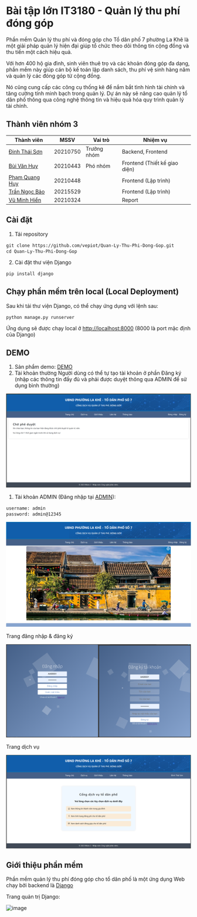 # Bài tập lớn IT3180 - Quản lý thu phí đóng góp
Phần mềm Quản lý thu phí và đóng góp cho Tổ dân phố 7 phường La Khê là một giải pháp quản lý hiện đại giúp tổ chức theo dõi thông tin cộng đồng và thu tiền một cách hiệu quả.

Với hơn 400 hộ gia đình, sinh viên thuê trọ và các khoản đóng góp đa dạng, phần mềm này giúp cán bộ kế toán lập danh sách, thu phí vệ sinh hàng năm và quản lý các đóng góp từ cộng đồng.

Nó cũng cung cấp các công cụ thống kê để nắm bắt tình hình tài chính và tăng cường tính minh bạch trong quản lý. Dự án này sẽ nâng cao quản lý tổ dân phố thông qua công nghệ thông tin và hiệu quả hóa quy trình quản lý tài chính.
## Thành viên nhóm 3
| Thành viên                                              | MSSV     | Vai trò     | Nhiệm vụ                      |
| ------------------------------------------------------- | -------- | ----------- | ----------------------------- |
| [Đinh Thái Sơn](https://github.com/vepiot/)             | 20210750 | Trưởng nhóm | Backend, Frontend             |
| [Bùi Văn Huy](https://github.com/buiihuy)               | 20210443 | Phó nhóm    | Frontend (Thiết kế giao diện) |
| [Phạm Quang Huy](https://github.com/Huygiauten)         | 20210448 |             | Frontend (Lập trình)          |
| [Trần Ngọc Bảo](https://github.com/TranNgocBao12062003) | 20215529 |             | Frontend (Lập trình)          |
| [Vũ Minh Hiển](https://github.com/Minh-Hien2904)        | 20210324 |             | Report                        |
## Cài đặt
1. Tải repository
```
git clone https://github.com/vepiot/Quan-Ly-Thu-Phi-Dong-Gop.git
cd Quan-Ly-Thu-Phi-Dong-Gop
```
2. Cài đặt thư viện Django
```
pip install django
```
## Chạy phần mềm trên local (Local Deployment)
Sau khi tải thư viện Django, có thể chạy ứng dụng với lệnh sau:
```
python manage.py runserver
```
Ứng dụng sẽ được chạy local ở [http://localhost:8000](http://localhost:8000) (8000 là port mặc định của Django)
## DEMO
1. Sản phẩm demo: [DEMO](https://projectnmcnpm--sondt210750.repl.co/)
2. Tài khoản thường
Người dùng có thể tự tạo tài khoản ở phần Đăng ký (nhập các thông tin đầy đủ và phải được duyệt thông qua ADMIN để sử dụng bình thường)

![](images/wait.png)

1. Tài khoản ADMIN (Đăng nhặp tại [ADMIN](https://projectnmcnpm.sondt210750.repl.co/admin)):
```
username: admin
password: admin@12345
```

![](images/image.png)

Trang đăng nhập & đăng ký

![](images/image-1.png)

Trang dịch vụ

![](images/image-3.png)

## Giới thiệu phần mềm
Phần mềm quản lý thu phí đóng góp cho tổ dân phố là một ứng dụng Web chạy bởi backend là [Django](https://www.djangoproject.com/start/overview/)

Trang quản trị Django: 

![image](https://github.com/vepiot/Quan-Ly-Thu-Phi-Dong-Gop/assets/87920408/87ebafca-31af-4fc9-b3a7-d98025e219ba)
